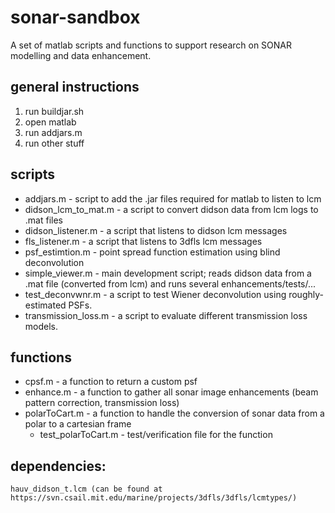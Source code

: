 sonar-sandbox
=============

A set of matlab scripts and functions to support research on SONAR modelling and data enhancement.

## general instructions

1. run buildjar.sh
2. open matlab
3. run addjars.m
4. run other stuff

## scripts
 - addjars.m - script to add the .jar files required for matlab to listen to lcm
 - didson_lcm_to_mat.m - a script to convert didson data from lcm logs to .mat files
 - didson_listener.m - a script that listens to didson lcm messages
 - fls_listener.m - a script that listens to 3dfls lcm messages
 - psf_estimtion.m - point spread function estimation using blind deconvolution
 - simple_viewer.m - main development script; reads didson data from a .mat file (converted from lcm) and runs several enhancements/tests/...
 - test_deconvwnr.m - a script to test Wiener deconvolution using roughly-estimated PSFs.
 - transmission_loss.m - a script to evaluate different transmission loss models.

## functions
 - cpsf.m - a function to return a custom psf
 - enhance.m - a function to gather all sonar image enhancements (beam pattern correction, transmission loss)
 - polarToCart.m - a function to handle the conversion of sonar data from a polar to a cartesian frame
   - test_polarToCart.m - test/verification file for the function


## dependencies:
	hauv_didson_t.lcm (can be found at https://svn.csail.mit.edu/marine/projects/3dfls/3dfls/lcmtypes/)
